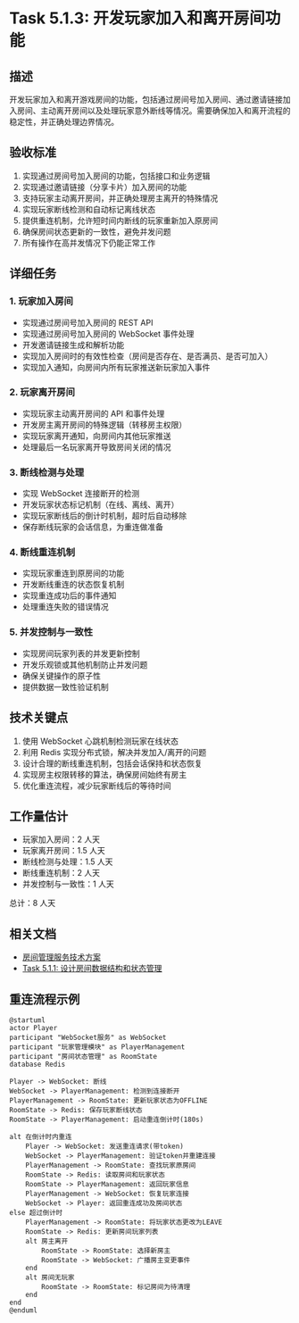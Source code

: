 # Task 5.1.3: 开发玩家加入和离开房间功能

## 描述

开发玩家加入和离开游戏房间的功能，包括通过房间号加入房间、通过邀请链接加入房间、主动离开房间以及处理玩家意外断线等情况。需要确保加入和离开流程的稳定性，并正确处理边界情况。

## 验收标准

1. 实现通过房间号加入房间的功能，包括接口和业务逻辑
2. 实现通过邀请链接（分享卡片）加入房间的功能
3. 支持玩家主动离开房间，并正确处理房主离开的特殊情况
4. 实现玩家断线检测和自动标记离线状态
5. 提供重连机制，允许短时间内断线的玩家重新加入原房间
6. 确保房间状态更新的一致性，避免并发问题
7. 所有操作在高并发情况下仍能正常工作

## 详细任务

### 1. 玩家加入房间

- 实现通过房间号加入房间的 REST API
- 实现通过房间号加入房间的 WebSocket 事件处理
- 开发邀请链接生成和解析功能
- 实现加入房间时的有效性检查（房间是否存在、是否满员、是否可加入）
- 实现加入通知，向房间内所有玩家推送新玩家加入事件

### 2. 玩家离开房间

- 实现玩家主动离开房间的 API 和事件处理
- 开发房主离开房间的特殊逻辑（转移房主权限）
- 实现玩家离开通知，向房间内其他玩家推送
- 处理最后一名玩家离开导致房间关闭的情况

### 3. 断线检测与处理

- 实现 WebSocket 连接断开的检测
- 开发玩家状态标记机制（在线、离线、离开）
- 实现玩家断线后的倒计时机制，超时后自动移除
- 保存断线玩家的会话信息，为重连做准备

### 4. 断线重连机制

- 实现玩家重连到原房间的功能
- 开发断线重连的状态恢复机制
- 实现重连成功后的事件通知
- 处理重连失败的错误情况

### 5. 并发控制与一致性

- 实现房间玩家列表的并发更新控制
- 开发乐观锁或其他机制防止并发问题
- 确保关键操作的原子性
- 提供数据一致性验证机制

## 技术关键点

1. 使用 WebSocket 心跳机制检测玩家在线状态
2. 利用 Redis 实现分布式锁，解决并发加入/离开的问题
3. 设计合理的断线重连机制，包括会话保持和状态恢复
4. 实现房主权限转移的算法，确保房间始终有房主
5. 优化重连流程，减少玩家断线后的等待时间

## 工作量估计

- 玩家加入房间：2 人天
- 玩家离开房间：1.5 人天
- 断线检测与处理：1.5 人天
- 断线重连机制：2 人天
- 并发控制与一致性：1 人天

总计：8 人天

## 相关文档

- [房间管理服务技术方案](../技术方案.md)
- [Task 5.1.1: 设计房间数据结构和状态管理](./Task5.1.1-设计房间数据结构和状态管理.md)

## 重连流程示例

```plantuml
@startuml
actor Player
participant "WebSocket服务" as WebSocket
participant "玩家管理模块" as PlayerManagement
participant "房间状态管理" as RoomState
database Redis

Player -> WebSocket: 断线
WebSocket -> PlayerManagement: 检测到连接断开
PlayerManagement -> RoomState: 更新玩家状态为OFFLINE
RoomState -> Redis: 保存玩家断线状态
RoomState -> PlayerManagement: 启动重连倒计时(180s)

alt 在倒计时内重连
    Player -> WebSocket: 发送重连请求(带token)
    WebSocket -> PlayerManagement: 验证token并重建连接
    PlayerManagement -> RoomState: 查找玩家原房间
    RoomState -> Redis: 读取房间和玩家状态
    RoomState -> PlayerManagement: 返回玩家信息
    PlayerManagement -> WebSocket: 恢复玩家连接
    WebSocket -> Player: 返回重连成功及房间状态
else 超过倒计时
    PlayerManagement -> RoomState: 将玩家状态更改为LEAVE
    RoomState -> Redis: 更新房间玩家列表
    alt 房主离开
        RoomState -> RoomState: 选择新房主
        RoomState -> WebSocket: 广播房主变更事件
    end
    alt 房间无玩家
        RoomState -> RoomState: 标记房间为待清理
    end
end
@enduml
```
